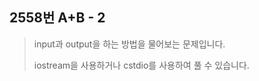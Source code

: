 2558번 A+B - 2
--------------

> input과 output을 하는 방법을 물어보는 문제입니다.
>
> iostream을 사용하거나 cstdio를 사용하여 풀 수 있습니다.